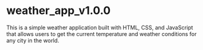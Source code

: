 # weather_app_v1.0.0
This is a simple weather application built with HTML, CSS, and JavaScript that allows users to get the current temperature and weather conditions for any city in the world.

